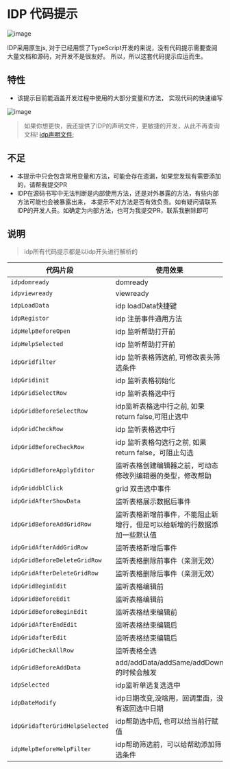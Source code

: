# IDP 代码提示

 ![image](https://raw.githubusercontent.com/popingblink/idp-snippet/master/assets/idp.logo.jpg)


IDP采用原生js, 对于已经用惯了TypeScript开发的来说，没有代码提示需要查阅大量文档和源码，对开发不是很友好。
所以，所以这套代码提示应运而生。
## 特性

- 该提示目前能涵盖开发过程中使用的大部分变量和方法， 实现代码的快速编写

![image](https://raw.githubusercontent.com/popingblink/idp-snippet/master/assets/snippets.gif)

> 如果你想更快，我还提供了IDP的声明文件，更敏捷的开发，从此不再查询文档! [idp声明文件](https://baidu.com);

## 不足
- 本提示中只会包含常用变量和方法，可能会存在遗漏，如果您发现有需要添加的，请帮我提交PR
- IDP在源码书写中无法判断是内部使用方法，还是对外暴露的方法，有些内部方法可能也会被暴露出来，
    本提示不对方法是否有效负责。如有疑问请联系IDP的开发人员。如确定为内部方法，也可为我提交PR，联系我删除即可

## 说明

> idp所有代码提示都是以idp开头进行解析的


| 代码片段                      | 使用效果                                                              |
| ---------------------------- | -------------------------------------------------------------------- |
| `idpdomready`                | domready                                                             |
| `idpviewready`               | viewready                                                            |
| `idpLoadData`                | idp loadData快捷键                                                    |
| `idpRegistor`                | idp 注册事件通用方法                                                    |
| `idpHelpBeforeOpen`          | idp 监听帮助打开前                                                     |
| `idpHelpSelected`            | idp 监听帮助打开前                                                     |
| `idpGridfilter`              | idp 监听表格筛选前, 可修改表头筛选条件                                    |
| `idpGridinit`                | idp 监听表格初始化                                                     |
| `idpGridSelectRow`           | idp 监听表格选中行                                                     |
| `idpGridBeforeSelectRow`     | idp监听表格选中行之前, 如果 return false,可阻止选中                       |
| `idpGridCheckRow`            | idp 监听表格选中行                                                     |
| `idpGridBeforeCheckRow`      | idp 监听表格勾选行之前, 如果return false，可阻止勾选                      |
| `idpGridBeforeApplyEditor`   | 监听表格创建编辑器之前，可动态修改列编辑器的类型，修改帮助                    |
| `idpGriddblClick`            | grid 双击选中事件                                                      |
| `idpGridAfterShowData`       | 监听表格展示数据后事件                                                   |
| `idpGridBeforeAddGridRow`    | 监听表格新增前事件，不能阻止新增行，但是可以给新增的行数据添加一些默认值         |
| `idpGridAfterAddGridRow`     | 监听表格新增后事件                                                      |
| `idpGridBeforeDeleteGridRow` | 监听表格删除前事件（亲测无效）                                            |
| `idpGridAfterDeleteGridRow`  | 监听表格删除后事件（亲测无效）                                            |
| `idpGridBeginEdit`           | 监听表格编辑前                                                         |
| `idpGridBeforeEdit`          | 监听表格编辑前                                                         |
| `idpGridBeforeBeginEdit`     | 监听表格结束编辑前                                                      |
| `idpGridAfterEndEdit`        | 监听表格结束编辑后                                                      |
| `idpGridafterEdit`           | 监听表格结束编辑后                                                      |
| `idpGridCheckAllRow`         | 监听表格全选                                                           |
| `idpGridBeforeAddData`       | add/addData/addSame/addDown的时候会触发                                |
| `idpSelected`                | idp监听单选复选选中                                                     |
| `idpDateModify`              | idp日期改变,没啥用，回调里面，没有返回选中日期                              |
| `idpGridafterGridHelpSelected` | idp帮助选中后, 也可以给当前行赋值                                       |
| `idpHelpBeforeHelpFilter`    | idp帮助筛选前，可以给帮助添加筛选条件                                      |
